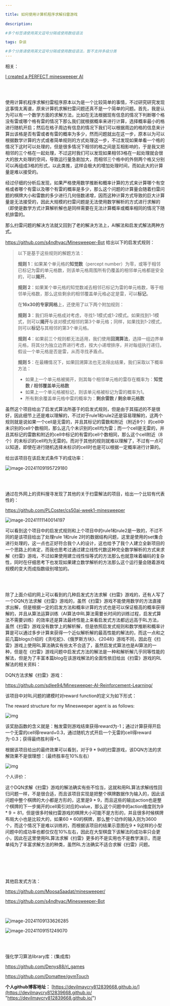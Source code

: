 ```yaml
---

title: 如何使用计算机程序求解扫雷游戏
 
description: 

#多个标签请使用英文逗号分隔或使用数组语法

tags: 杂谈

#多个分类请使用英文逗号分隔或使用数组语法，暂不支持多级分类
---
```


相关：

[I created a PERFECT minesweeper AI](https://www.youtube.com/watch?v=cGUHehFGqBc)

<br/>

<br/>

使用计算机程序求解扫雷程序原本以为是一个比较简单的事情，不过研究研究发现这事情太离谱，原来计算机求解扫雷问题还真不是一个简单的问题。首先，我是认为可以有一个数学方面的求解方法，比如在无法根据现有信息的情况下判断哪个格没有雷或哪个格有雷的情况下那么我们就根据概率来进行计算，选择概率最小的格进行随机开启；然后在格子周边有信息的情况下我们可以根据周边的格的信息来计算出该格是否有雷或者有雷的概率为多少，然而问题就出在这一步，原本以为可以根据数学计算的方式或者简单规则的方式处理这一步，不过发现如果单看一个格的情况下这时可以处理的，但是很多情况下相邻的格之间是互相影响的，于是我又把相邻的三个格在一起处理，不过这时我们可以发现如果相邻3格在一起处理就会很大的放大处理的空间，导致运行量急剧加大，而相邻三个格中的外侧两个格又分别可以再组成3格的形式，以此类推，这样会极大的增加处理时间，而如此大的计算量是难以接受的。

经过仔细的分析后发现，如果严格使用数学推断和概率计算的方式来计算哪个有空格或者哪个有雷以及哪个有雷的概率是多少，那么这个问题的计算量会随着扫雷问题的棋牌大小和雷数的多少进行几何倍数递增，因而这种计算方式导致的巨大计算量是无法接受的，因此大规模的扫雷问题是无法使用数学解析的方式进行求解的（即使是数学方式计算解析解也是同样需要在无法计算概率或概率相同的情况下随机排雷的。



那么扫雷问题的解决方法就又回到了老的解决方法上，AI解法和启发式解法两种方式。



<https://github.com/s4ndhyac/Minesweeper-Bot> 给出以下的启发式规则：

> 以下是基于这些规则的解题方法：
>
> **规则 1**：如果某个单元格的**知觉数**（percept number）为零，或等于相邻已标记为雷的单元格数，则该单元格周围所有仍覆盖的相邻单元格都是安全的，可以**揭开**。
>
> **规则 2**：如果某个单元格的知觉数减去相邻已标记为雷的单元格数，等于相邻单元格数，那么这些剩余的相邻覆盖单元格必定是雷，可以**标记**。
>
> 在**16x30的专家网格**上，还使用了以下两个附加规则：
>
> **规则 3**：我们将单元格成对考虑，寻找1-1模式或1-2模式。如果找到1-1模式，则可以**揭开**与该对模式相邻的第3个单元格；同样，如果找到1-2模式，则可以**标记**与其相邻的第3个单元格。
>
> **规则 4**：如果前三个规则都无法适用，我们使用**回溯算法**，选择一组边界单元格，将其分为独立边界进行考虑，按大小递增排序，并对每组执行递归，假设一个单元格是否是雷，从而寻找矛盾点。
>
> **规则 5**：在最糟情况下，如果回溯算法也无法得出结果，我们采取以下概率方法：
>
> - 如果上一个单元格被揭开，则其每个相邻单元格的雷存在概率为：**知觉数 / 相邻覆盖单元格数**
> - 如果上一个单元格被标记，则该单元格被标记为雷的概率为1。
> - 所有剩余覆盖单元格中雷的概率为：**剩余雷数 / 剩余单元格数**

虽然这个项目给出了启发式算法所基于的启发式规则，但是由于其描述的不是很好，因此细节上还是难以理解的，不过对于rule1和rule2还是容易理解的，这两个规则就是说如果一个cell是无雷的，并且其标记的雷数和附近（附近8个）的cell中未识别的cell个数相同，那么这几个未识别的cell均为雷；而一个cell是无雷的，并且其标记的雷数和附近的cell中标记的有雷的cell个数相同，那么这个cell附近（8个）的未标识的cell均为无雷的。而对于其他的规则就难以理解了，不过有一点可以知道，即使在进行随机选择未标识的cell时也是可以根据一定概率进行计算的。



给出该项目在该启发式条件下的成功率：

![image-20241109195729180](./2024_11_9_3_如何使用计算机程序求解扫雷游戏.assets/image-20241109195729180.png)

<br/>

<br/>

通过在外网上的资料搜寻发现了其他的关于扫雷解法的项目，给出一个比较有代表性的：



https://github.com/PLCoster/cs50ai-week1-minesweeper



![image-20241111140014197](./2024_11_9_3_如何使用计算机程序求解扫雷游戏.assets/image-20241111140014197.png)

可以看到这个项目中的启发式规则和上个项目中的rule1和rule2是一致的，不过不同的是该项目给出了处理rule 1和rule 2时的数据结构问题，这里是使用的set集合进行处理的，这一点也正好符合我个人的设计，这也给予了我个人建立全新项目的一个思路上的肯定，而我也思考过通过建立线性代数这种完全数学解析的方式来求解《扫雷》游戏，不过如果使用建立线性恒等式的方法那么也就意味着编码的复杂性，同时在仔细思考下也发现如果建立数学解析的方法那么这个运行量会随着游戏规模的变大而成指数级别增加的。

<br/>

<br/>

除了上面介绍的网上可以看到的几种启发式方法求解《扫雷》游戏的，还有人写了一个DQN方法求解《扫雷》游戏的，虽然《扫雷》游戏不能使用数学的方法直接求出解，但是根据一定的启发方法和概率计算的方式也是可以保证极高的概率获得解的，并且从算法运算训练（AI算法中RL算法需要长时间的训练过程，启发式算法不需要训练）的效率还是算法最终性能上来看启发式方法都远远高于RL方法，虽然《扫雷》游戏没有数学上的解析解，但是依照启发式规则和数学推断和概率计算是可以通过多步计算来获得一个近似解析解的最高性能的解法的，而这一点和之前几篇blogs介绍的《贪吃蛇》、《俄罗斯方块》、《2048》游戏不同，因此在《扫雷》游戏上使用RL算法确实有些太不合适了，虽然启发式算法也是AI算法的一种，但是在《扫雷》游戏问题中启发式方法的解法是一种和解析解几乎同等性能的解法，但是为了丰富本篇blog在该游戏解法的全面性依旧给出《扫雷》游戏的RL解法的相关资料：

DQN方法求解《扫雷》游戏：

https://github.com/sdlee94/Minesweeper-AI-Reinforcement-Learning/



该项目中对RL问题的建模时对reward function的定义为如下形式：

The reward structure for my Minesweeper agent is as follows:

![img](./2024_11_9_3_如何使用计算机程序求解扫雷游戏.assets/rewards.png)

该奖励函数的含义就是：触发雷则游戏结束获得reward为-1；通过计算获得开启一个无雷的cell得reward+0.3，通过随机方式开启一个无雷的cell得reward为-0.3；获得最终胜利得+1。



根据该项目给出的最终效果可以看到，对于$9*9$d的扫雷游戏，该DQN方法的求解效果不是很理想：（最终胜率在10%左右）

![img](./2024_11_9_3_如何使用计算机程序求解扫雷游戏.assets/tensorboard.png)

个人评价：

这个DQN求解《扫雷》游戏的解法确实有些不恰当，这就和用RL算法求解线性回归问题一样，不是很合适，而且该项目实现是把整个棋牌数据作为输入的，因此该问题中整个棋牌的大小都是方形的，这里是$9*9$，而且这些的输出action也是整个棋牌的下一步揭开的cell索引对应的value，那么这个问题中的action维度则为$9*9=81$，但是很多时候扫雷游戏的棋牌大小可能不是方形的，并且很多时候棋牌布局大小也是比较大的，如果$60*60$的棋牌，那么整个动作的输入则为3600个，而这个情况下是难以训练的，而根据该项目的结果示意图在$9*9$这样的小型问题中的成功率也都仅仅在10%左右，因此在大型棋盘下该解法的成功率只会更小，因此在这里使用RL算法求解《扫雷》更多的不是实用也不是教学演示，而是单纯为了丰富求解方法的种类，虽然RL方法确实不适合求解《扫雷》问题。

<br/>

<br/>

























<br/>

<br/>

其他启发式方法：

https://github.com/MoosaSaadat/minesweeper/

https://github.com/s4ndhyac/Minesweeper-Bot





<br/>



![image-20241109133626285](./2024_11_9_3_如何使用计算机程序求解扫雷游戏.assets/image-20241109133626285.png)

![image-20241109151249070](./2024_11_9_3_如何使用计算机程序求解扫雷游戏.assets/image-20241109151249070.png)



<br/>

<br/>

强化学习算法library库：(集成库)

https://github.com/Denys88/rl_games



https://github.com/Domattee/gymTouch







**个人github博客地址：**
[https://devilmaycry812839668.github.io/](https://devilmaycry812839668.github.io/ "https://devilmaycry812839668.github.io/")